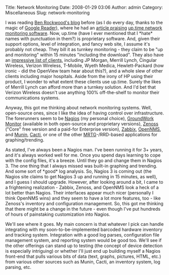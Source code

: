 Title: Network Monitoring
Date: 2008-01-29 03:06
Author: admin
Category: Miscellaneous
Slug: network-monitoring

I was reading [Ben Rockwood's
blog](http://www.cuddletech.com/blog/index.php) before (as I do every
day, thanks to the magic of [Google
Reader](http://www.google.com/reader)), where he had an [article
praising](http://www.cuddletech.com/blog/pivot/entry.php?id=893)
[up.time network monitoring software](http://www.uptimesoftware.com/).
Now, up.time (have I ever mentioned that I \*hate\* names with
punctuation in them?) is proprietary software. And, given their support
options, level of integration, and fancy web site, I assume it's
probably not cheap. They bill it as turnkey monitoring - they claim to
be "up and monitoring" within 15 minutes "including the download". They
also have an [impressive list of
clients](http://www.uptimesoftware.com/clients.php), including JP
Morgan, Merrill Lynch, Cingular Wireless, Verizon Wireless, T-Mobile,
Wyeth Medica, Hewlett-Packard (how ironic - did the OpenView team hear
about this?), and a whole slew of other clients including major
hospitals. Aside from the irony of HP using their product, I wonder to
what extent these clients use up.time. Surely the likes of Merrill Lynch
can afford more than a turnkey solution. And I'd bet that Verizon
Wireless doesn't use anything 100% off-the-shelf to monitor their
communications systems.

Anyway, this got me thinking about network monitoring systems. Well,
open-source ones, since I like the idea of having control over
infrastructure. The forerunners seem to be
[Nagios](http://www.nagios.org/) (my personal choice), [GroundWork
Monitor](http://www.groundworkopensource.com/products/os-overview.html)
(available in both open-source and proprietary versions),
[Zenoss](http://www.zenoss.com/product/core) ("Core" free version and a
paid-for Enterprise version), [Zabbix](http://www.zabbix.com/),
[OpenNMS](http://www.opennms.org), and
[Munin](http://munin.projects.linpro.no/),
[Cacti](http://www.cacti.net/), or one of the other
[MRTG](http://oss.oetiker.ch/mrtg/)-/RRD-based applications for
graphing/trending.

As stated, I've always been a Nagios man. I've been running it for 3+
years, and it's always worked well for me. Once you spend days learning
to cope with the config files, it's a breeze. Until they go and change
them in Nagios 3. The one thing that I always missed was built-in
graphing and trending. And some sort of \*good\* log analysis. So,
Nagios 3 is coming out (the Nagios site claims to get Nagios 3 up and
running in 15 minutes, as well), and I guess I should upgrade. However,
after looking around a bit, I came to a frightening realization -
Zabbix, Zenoss, and OpenNMS look a heck of a lot better than Nagios.
Their interfaces appear much nicer (personally I think OpenNMS wins) and
they seem to have a lot more features, too - like Zenoss's inventory and
configuration management. So, this got me thinking that there might be a
change in the future - even though I've put hundreds of hours of
painstaking customization into Nagios.

We'll see where it goes. My main concern is that whatever I pick can
handle integrating with my soon-to-be-implemented barcoded hardware
inventory and tracking system. Integration with a good log parses,
configuration file management system, and reporting system would be good
too. We'll see if the other offerings can stand up to testing (the
concept of device detection is especially intriguing) or whether I'll
just end up building myself a Nagios front-end that pulls various bits
of data (text, graphs, pictures, HTML, etc.) from various other sources
such as Munin, Cacti, an inventory system, log parsing, etc.
